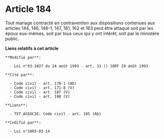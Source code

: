 # Article 184

Tout mariage contracté en contravention aux dispositions contenues aux articles 144, 146, 146-1, 147, 161, 162 et 163 peut
être attaqué soit par les époux eux-mêmes, soit par tous ceux qui y ont intérêt, soit par le ministère public.

**Liens relatifs à cet article**

	**Modifié par**:

	  - Loi n°93-1027 du 24 août 1993 - art. 31 () JORF 29 août 1993

	**Cité par**:

	  - Code civil - art. 170-1 (Ab)
	  - Code civil - art. 171-8 (V)
	  - Code civil - art. 187 (V)
	  - Code civil - art. 190 (V)

	**Liens**:

	  - TXT_ASSOCIE: Code civil - art. 185 (Ab)

	**Codifié par**:

	  - Loi n°1803-03-14
